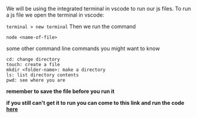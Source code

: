 We will be using the integrated terminal in vscode to run our js files.  To run a js file we open the terminal in vscode:

`terminal > new terminal` Then we run the command

```
node <name-of-file>
```

some other command line commands you might want to know

```
cd: change directory
touch: create a file
mkdir <folder-name>: make a directory
ls: list directory contents
pwd: see where you are
```

**remember to save the file before you run it**


**if you still can't get it to run you can come to this link and run the code [here](https://replit.com/@jimibue/js-playground-1#index.js)**